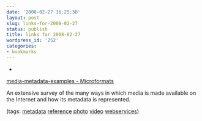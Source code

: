 ```yaml
---
date: '2008-02-27 16:25:38'
layout: post
slug: links-for-2008-02-27
status: publish
title: links for 2008-02-27
wordpress_id: '252'
categories:
- bookmarks
---
```



	
  *
		

[media-metadata-examples - Microformats](http://microformats.org/wiki/media-metadata-examples)


		

An extensive survey of the many ways in which media is made available on the Internet and how its metadata is represented.


		

(tags: [metadata](http://del.icio.us/eob/metadata) [reference](http://del.icio.us/eob/reference) [photo](http://del.icio.us/eob/photo) [video](http://del.icio.us/eob/video) [webservices](http://del.icio.us/eob/webservices))


	



